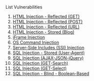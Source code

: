 List Vulnerabilities
1. [HTML Injection - Reflected (GET)](HTML%20Injection%20-%20Reflected%20(GET).md)
2. [HTML Injection - Reflected (POST)](HTML%20Injection%20-%20Reflected%20%28POST%29.md)
3. [HTML Injection - Reflected (URL)](HTML%20Injection%20-%20Reflected%20%28URL%29.md)
4. [HTML Injection - Stored (Blog)](HTML%20Injection%20-%20Stored%20%28Blog%29.md)
5. [iFrame Injection](iFrame%20Injection.md)
6. [OS Command Injection](OS%20Command%20Injection.md)
7. [Server-Side Includes (SSI) Injection](Server-Side%20Includes%20%28SSI%29%20Injection.md)
8. [SQL Injection - Stored (User-Agent)](SQL%20Injection%20-%20Stored%20%28User-Agent%29.md)
9. [SQL Injection (AJAX-JSON-jQuery)](SQL%20Injection%20%28AJAX-JSON-jQuery%29.md)
10. [SQL Injection (GET-Search)](SQL%20Injection%20%28GET-Search%29.md)
11. [SQL Injection (GET-Select)](SQL%20Injection%20%28GET-Select%29.md)
12. [SQL Injection - Blind - Boolean-Based](SQL%20Injection%20-%20Blind%20-%20Boolean-Based)
